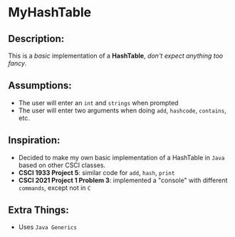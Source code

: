 # MyHashTable

## Description:
This is a *basic* implementation of a **HashTable**, *don't expect anything too fancy*.

## Assumptions:
 - The user will enter an `int` and `strings` when prompted
 - The user will enter two arguments when doing `add`, `hashcode`, `contains`, etc.
 
## Inspiration:
 - Decided to make my own basic implementation of a HashTable in `Java` based on other CSCI classes.
 - **CSCI 1933 Project 5**: similar code for `add`, `hash`, `print`
 - **CSCI 2021 Project 1 Problem 3**: implemented a "console" with different `commands`, except not in `C`

## Extra Things:
 - Uses `Java Generics`
